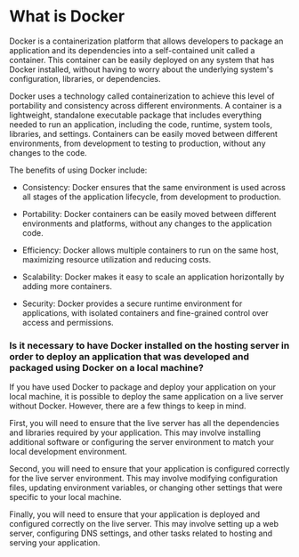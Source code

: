 # What is Docker

Docker is a containerization platform that allows developers to package an application and its dependencies into a self-contained unit called a container. This container can be easily deployed on any system that has Docker installed, without having to worry about the underlying system's configuration, libraries, or dependencies.

Docker uses a technology called containerization to achieve this level of portability and consistency across different environments. A container is a lightweight, standalone executable package that includes everything needed to run an application, including the code, runtime, system tools, libraries, and settings. Containers can be easily moved between different environments, from development to testing to production, without any changes to the code.

The benefits of using Docker include:

- Consistency: Docker ensures that the same environment is used across all stages of the application lifecycle, from development to production.

- Portability: Docker containers can be easily moved between different environments and platforms, without any changes to the application code.

- Efficiency: Docker allows multiple containers to run on the same host, maximizing resource utilization and reducing costs.

- Scalability: Docker makes it easy to scale an application horizontally by adding more containers.

- Security: Docker provides a secure runtime environment for applications, with isolated containers and fine-grained control over access and permissions.

### Is it necessary to have Docker installed on the hosting server in order to deploy an application that was developed and packaged using Docker on a local machine?

If you have used Docker to package and deploy your application on your local machine, it is possible to deploy the same application on a live server without Docker. However, there are a few things to keep in mind.

First, you will need to ensure that the live server has all the dependencies and libraries required by your application. This may involve installing additional software or configuring the server environment to match your local development environment.

Second, you will need to ensure that your application is configured correctly for the live server environment. This may involve modifying configuration files, updating environment variables, or changing other settings that were specific to your local machine.

Finally, you will need to ensure that your application is deployed and configured correctly on the live server. This may involve setting up a web server, configuring DNS settings, and other tasks related to hosting and serving your application.
